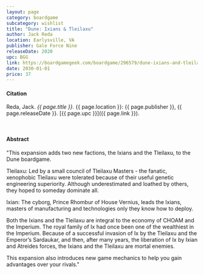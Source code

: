 ```yaml
---
layout: page
category: boardgame
subcategory: wishlist
title: "Dune: Ixians & Tleilaxu"
author: Jack Reda
location: Earlysville, VA
publisher: Gale Force Nine
releaseDate: 2020
upc: BGG
link: https://boardgamegeek.com/boardgame/296579/dune-ixians-and-tleilaxu
date: 2030-01-01
price: 37
---
```


#### Citation

Reda, Jack. *{{ page.title }}.* {{ page.location }}: {{ page.publisher }}, {{ page.releaseDate }}. [{{ page.upc }}]({{ page.link }}).

<br>


#### Abstract

"This expansion adds two new factions, the Ixians and the Tleilaxu, to the Dune boardgame.

Tleilaxu: Led by a small council of Tleilaxu Masters - the fanatic, xenophobic Tleilaxu were tolerated because of their useful genetic engineering superiority. Although underestimated and loathed by others, they hoped to someday dominate all.

Ixian: The cyborg, Prince Rhombur of House Vernius, leads the Ixians, masters of manufacturing and technologies only they know how to deploy.

Both the Ixians and the Tleilaxu are integral to the economy of CHOAM and the Imperium. The royal family of Ix had once been one of the wealthiest in the Imperium. Because of a successful invasion of Ix by the Tleilaxu and the Emperor’s Sardaukar, and then, after many years, the liberation of Ix by Ixian and Atreides forces, the Ixians and the Tleilaxu are mortal enemies.

This expansion also introduces new game mechanics to help you gain advantages over your rivals."
